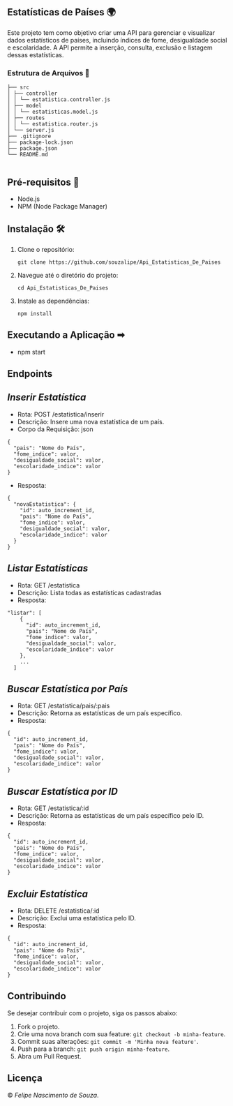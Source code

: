 ## Estatísticas de Países 🌍

Este projeto tem como objetivo criar uma API para gerenciar e visualizar dados estatísticos de países, incluindo índices de fome, desigualdade social e escolaridade. A API permite a inserção, consulta, exclusão e listagem dessas estatísticas.

### Estrutura de Arquivos 📄


```
├── src
│ ├── controller
│ │ └── estatistica.controller.js
│ ├── model
│ │ └── estatisticas.model.js
│ ├── routes
│ │ └── estatistica.router.js
│ └── server.js
├── .gitignore
├── package-lock.json
├── package.json
└── README.md


```


## Pré-requisitos 🔧

- Node.js
- NPM (Node Package Manager)

## Instalação 🛠

1. Clone o repositório:

   ```
   git clone https://github.com/souzalipe/Api_Estatisticas_De_Paises
   ```

2. Navegue até o diretório do projeto:

   ```
   cd Api_Estatisticas_De_Paises
   ```
   
3. Instale as dependências:

   ```
   npm install
   ```


## Executando a Aplicação &#x27A1;

- npm start

## Endpoints

## *Inserir Estatística*

- Rota: POST /estatistica/inserir
- Descrição: Insere uma nova estatística de um país.
- Corpo da Requisição: json

```
{
  "pais": "Nome do País",
  "fome_indice": valor,
  "desigualdade_social": valor,
  "escolaridade_indice": valor
}
```

- Resposta: 

```
{
  "novaEstatistica": {
    "id": auto_increment_id,
    "pais": "Nome do País",
    "fome_indice": valor,
    "desigualdade_social": valor,
    "escolaridade_indice": valor
  }
}
```

## *Listar Estatísticas*

- Rota: GET /estatistica
- Descrição: Lista todas as estatísticas cadastradas
- Resposta:
```
"listar": [
    {
      "id": auto_increment_id,
      "pais": "Nome do País",
      "fome_indice": valor,
      "desigualdade_social": valor,
      "escolaridade_indice": valor
    },
    ...
  ]
```

## *Buscar Estatística por País*

- Rota: GET /estatistica/pais/:pais
- Descrição: Retorna as estatísticas de um país específico.
- Resposta:
```
{
  "id": auto_increment_id,
  "pais": "Nome do País",
  "fome_indice": valor,
  "desigualdade_social": valor,
  "escolaridade_indice": valor
}
```

## *Buscar Estatística por ID*

- Rota: GET /estatistica/:id
- Descrição: Retorna as estatísticas de um país específico pelo ID.
- Resposta:
```
{
  "id": auto_increment_id,
  "pais": "Nome do País",
  "fome_indice": valor,
  "desigualdade_social": valor,
  "escolaridade_indice": valor
}
```

## *Excluir Estatística*

- Rota: DELETE /estatistica/:id
- Descrição: Exclui uma estatística pelo ID.
- Resposta:
```
{
  "id": auto_increment_id,
  "pais": "Nome do País",
  "fome_indice": valor,
  "desigualdade_social": valor,
  "escolaridade_indice": valor
}
```

## Contribuindo

Se desejar contribuir com o projeto, siga os passos abaixo:

1. Fork o projeto.
2. Crie uma nova branch com sua feature: `git checkout -b minha-feature`.
3. Commit suas alterações: `git commit -m 'Minha nova feature'`.
4. Push para a branch: `git push origin minha-feature`.
5. Abra um Pull Request.

## Licença

© *Felipe Nascimento de Souza*. 
